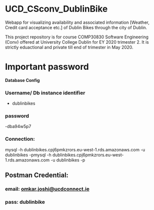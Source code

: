 # UCD_CSconv_DublinBike
Webapp for visualizing availability and associated information [Weather, Credit card acceptance etc.] of Dublin Bikes through the city of Dublin.

This project repository is for course COMP30830 Software Engineering (Conv) offered at University College Dublin for EY 2020 trimester 2. It is strictly eduactional and private till end of trimester in May 2020.  


# Important password

**Database Config**

### Username/ Db instance identifier
- dublinbikes

### password
 -dba94w5p7
 
### Connection:
 mysql -h dublinbikes.cpj6pmkzrors.eu-west-1.rds.amazonaws.com  -u dublinbikes -pmysql -h dublinbikes.cpj6pmkzrors.eu-west-1.rds.amazonaws.com  -u dublinbikes -p
 
 ## Postman Credential:
 ### email: omkar.joshi@ucdconnect.ie
 ### pass: dublinbike